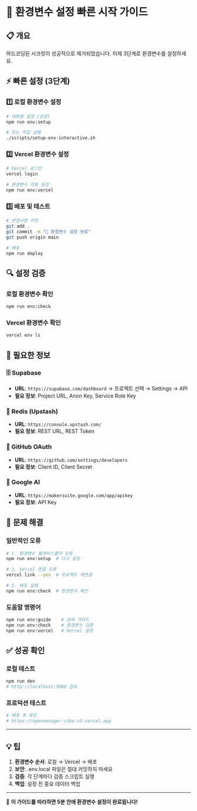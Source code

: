 # 🚀 환경변수 설정 빠른 시작 가이드

## 📋 개요
하드코딩된 시크릿이 성공적으로 제거되었습니다. 이제 3단계로 환경변수를 설정하세요.

## ⚡ 빠른 설정 (3단계)

### 1️⃣ 로컬 환경변수 설정
```bash
# 대화형 설정 (권장)
npm run env:setup

# 또는 직접 실행
./scripts/setup-env-interactive.sh
```

### 2️⃣ Vercel 환경변수 설정
```bash
# Vercel 로그인
vercel login

# 환경변수 자동 설정
npm run env:vercel
```

### 3️⃣ 배포 및 테스트
```bash
# 변경사항 커밋
git add .
git commit -m "🔐 환경변수 설정 완료"
git push origin main

# 배포
npm run deploy
```

## 🔍 설정 검증

### 로컬 환경변수 확인
```bash
npm run env:check
```

### Vercel 환경변수 확인
```bash
vercel env ls
```

## 📝 필요한 정보

### 🗄️ Supabase
- **URL**: `https://supabase.com/dashboard` → 프로젝트 선택 → Settings → API
- **필요 정보**: Project URL, Anon Key, Service Role Key

### 🔴 Redis (Upstash)
- **URL**: `https://console.upstash.com/`
- **필요 정보**: REST URL, REST Token

### 🔐 GitHub OAuth
- **URL**: `https://github.com/settings/developers`
- **필요 정보**: Client ID, Client Secret

### 🤖 Google AI
- **URL**: `https://makersuite.google.com/app/apikey`
- **필요 정보**: API Key

## 🚨 문제 해결

### 일반적인 오류
```bash
# 1. 환경변수 플레이스홀더 오류
npm run env:setup  # 다시 설정

# 2. Vercel 연결 오류
vercel link --yes  # 프로젝트 재연결

# 3. 배포 실패
npm run env:check  # 환경변수 확인
```

### 도움말 명령어
```bash
npm run env:guide    # 상세 가이드
npm run env:check    # 환경변수 검증
npm run env:vercel   # Vercel 설정
```

## ✅ 성공 확인

### 로컬 테스트
```bash
npm run dev
# http://localhost:3000 접속
```

### 프로덕션 테스트
```bash
# 배포 후 확인
# https://openmanager-vibe-v5.vercel.app
```

---

## 💡 팁

1. **환경변수 순서**: 로컬 → Vercel → 배포
2. **보안**: .env.local 파일은 절대 커밋하지 마세요
3. **검증**: 각 단계마다 검증 스크립트 실행
4. **백업**: 설정 전 중요 데이터 백업

---

🎉 **이 가이드를 따라하면 5분 안에 환경변수 설정이 완료됩니다!**